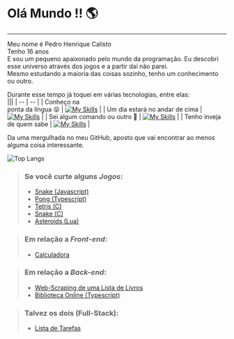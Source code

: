 <!--
**DestinyFrog/DestinyFrog** is a ✨ _special_ ✨ repository because its `README.md` (this file) appears on your GitHub profile.

Here are some ideas to get you started:

- 🔭 I’m currently working on ...
- 🌱 I’m currently learning ...
- 👯 I’m looking to collaborate on ...
- 🤔 I’m looking for help with ...
- 💬 Ask me about ...
- 📫 How to reach me: ...
- 😄 Pronouns: ...
- ⚡ Fun fact: ...
-->

# Olá Mundo !! 🌎
---

Meu nome é Pedro Henrique Calisto  
Tenho 16 anos  
E sou um pequeno apaixonado pelo mundo da programação. Eu descobri esse universo através dos jogos e a partir daí não parei.  
Mesmo estudando a maioria das coisas sozinho, tenho um conhecimento ou outro.

Durante esse tempo já toquei em várias tecnologias, entre elas:  
|||
| -- | -- |
| Conheço na</br>ponta da língua 😝 | [![My Skills](https://skillicons.dev/icons?i=js,ts,nodejs,lua,python,html,css,vscode)](https://skillicons.dev) |
| Um dia estará no andar de cima | [![My Skills](https://skillicons.dev/icons?i=rust,cs,cpp,arduino,bash,go,git)](https://skillicons.dev) |
| Sei algum comando ou outro 🫤 | [![My Skills](https://skillicons.dev/icons?i=c,java,php,ruby,mysql)](https://skillicons.dev) |
| Tenho inveja de quem sabe | [![My Skills](https://skillicons.dev/icons?i=tailwind,kotlin,bootstrap)](https://skillicons.dev) |

Da uma mergulhada no meu GitHub, aposto que vai encontrar ao menos alguma coisa interessante.

![Top Langs](https://github-readme-stats.vercel.app/api/top-langs/?username=DestinyFrog&langs_count=20&layout=donut-vertical)

> ### Se você curte alguns *Jogos*:
> - [Snake (Javascript)](https://destinyfrog.github.io/Snake)
> - [Pong (Typescript)](https://destinyfrog.github.io/Pong)
> - [Tetris (C)](https://github.com/DestinyFrog/Tetris-SDL2)
> - [Snake (C)](https://github.com/DestinyFrog/Snake-SDL2)
> - [Asteroids (Lua)](https://github.com/DestinyFrog/Snake-SDL2)

> ### Em relação a *Front-end*:
> - [Calculadora](https://destinyfrog.github.io/Calculadora)

> ### Em relação a *Back-end*:
> - [Web-Scraping de uma Lista de Livros](https://github.com/DestinyFrog/Web-Scraping-livros)
> - [Biblioteca Online (Typescript)](https://github.com/DestinyFrog/bibliotecas-typescript)

> ### Talvez os dois (Full-Stack):
> - [Lista de Tarefas](https://github.com/DestinyFrog/Lista-de-Tarefas---Full-Stack)
